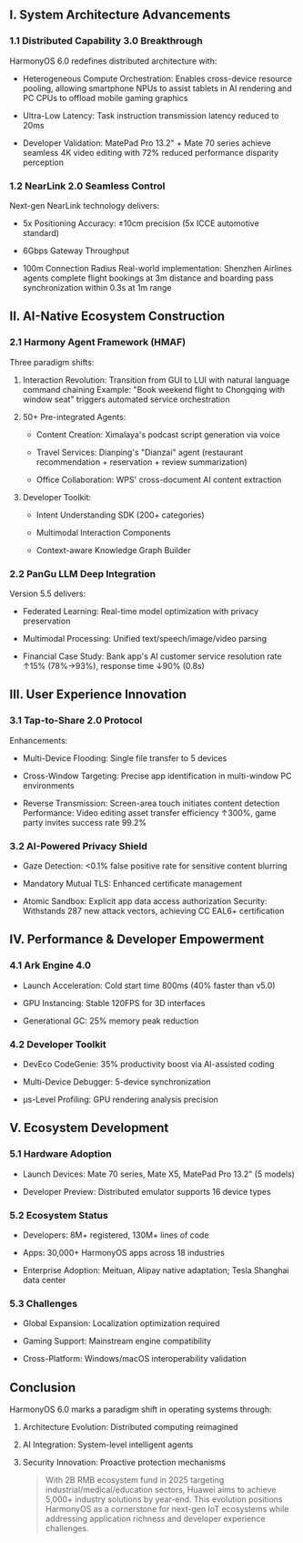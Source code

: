 

## I. System Architecture Advancements

### 1.1 Distributed Capability 3.0 Breakthrough

HarmonyOS 6.0 redefines distributed architecture with:

* ​Heterogeneous Compute Orchestration: Enables cross-device resource pooling, allowing smartphone NPUs to assist tablets in AI rendering and PC CPUs to offload mobile gaming graphics

* ​Ultra-Low Latency: Task instruction transmission latency reduced to 20ms

* ​Developer Validation: MatePad Pro 13.2" + Mate 70 series achieve seamless 4K video editing with 72% reduced performance disparity perception

### 1.2 NearLink 2.0 Seamless Control

Next-gen NearLink technology delivers:

* ​5x Positioning Accuracy: ±10cm precision (5x ICCE automotive standard)

* ​6Gbps Gateway Throughput​

* ​100m Connection Radius​
  Real-world implementation: Shenzhen Airlines agents complete flight bookings at 3m distance and boarding pass synchronization within 0.3s at 1m range

## II. AI-Native Ecosystem Construction

### 2.1 Harmony Agent Framework (HMAF)

Three paradigm shifts:

1. ​Interaction Revolution: Transition from GUI to LUI with natural language command chaining
   Example: "Book weekend flight to Chongqing with window seat" triggers automated service orchestration

2. ​50+ Pre-integrated Agents:

   * Content Creation: Ximalaya's podcast script generation via voice

   * Travel Services: Dianping's "Dianzai" agent (restaurant recommendation + reservation + review summarization)

   * Office Collaboration: WPS' cross-document AI content extraction

3. ​Developer Toolkit:

   * Intent Understanding SDK (200+ categories)

   * Multimodal Interaction Components

   * Context-aware Knowledge Graph Builder

### 2.2 PanGu LLM Deep Integration

Version 5.5 delivers:

* ​Federated Learning: Real-time model optimization with privacy preservation

* ​Multimodal Processing: Unified text/speech/image/video parsing

* ​Financial Case Study: Bank app's AI customer service resolution rate ↑15% (78%→93%), response time ↓90% (0.8s)

## III. User Experience Innovation

### 3.1 Tap-to-Share 2.0 Protocol

Enhancements:

* ​Multi-Device Flooding: Single file transfer to 5 devices

* ​Cross-Window Targeting: Precise app identification in multi-window PC environments

* ​Reverse Transmission: Screen-area touch initiates content detection
  Performance: Video editing asset transfer efficiency ↑300%, game party invites success rate 99.2%

### 3.2 AI-Powered Privacy Shield

* ​Gaze Detection: <0.1% false positive rate for sensitive content blurring

* ​Mandatory Mutual TLS: Enhanced certificate management

* ​Atomic Sandbox: Explicit app data access authorization
  Security: Withstands 287 new attack vectors, achieving CC EAL6+ certification

## IV. Performance & Developer Empowerment

### 4.1 Ark Engine 4.0

* ​Launch Acceleration: Cold start time 800ms (40% faster than v5.0)

* ​GPU Instancing: Stable 120FPS for 3D interfaces

* ​Generational GC: 25% memory peak reduction

### 4.2 Developer Toolkit

* ​DevEco CodeGenie: 35% productivity boost via AI-assisted coding

* ​Multi-Device Debugger: 5-device synchronization

* ​μs-Level Profiling: GPU rendering analysis precision

## V. Ecosystem Development

### 5.1 Hardware Adoption

* ​Launch Devices: Mate 70 series, Mate X5, MatePad Pro 13.2" (5 models)

* ​Developer Preview: Distributed emulator supports 16 device types

### 5.2 Ecosystem Status

* ​Developers: 8M+ registered, 130M+ lines of code

* ​Apps: 30,000+ HarmonyOS apps across 18 industries

* ​Enterprise Adoption: Meituan, Alipay native adaptation; Tesla Shanghai data center

### 5.3 Challenges

* ​Global Expansion: Localization optimization required

* ​Gaming Support: Mainstream engine compatibility

* ​Cross-Platform: Windows/macOS interoperability validation

## Conclusion

HarmonyOS 6.0 marks a paradigm shift in operating systems through:

1. ​Architecture Evolution: Distributed computing reimagined

2. ​AI Integration: System-level intelligent agents

3. ​Security Innovation: Proactive protection mechanisms



   >
   > With 2B RMB ecosystem fund in 2025 targeting industrial/medical/education sectors, Huawei aims to achieve 5,000+ industry solutions by year-end. This evolution positions HarmonyOS as a cornerstone for next-gen IoT ecosystems while addressing application richness and developer experience challenges.

